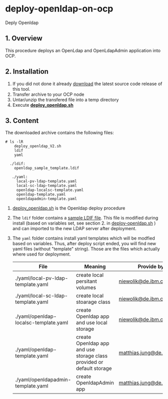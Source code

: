 # deploy-openldap-on-ocp
Deply Openldap 

## 1. Overview

This procedure deploys an OpenLdap and OpenLdapAdmin application into OCP.

## 2. Installation

1. If you did not done it already [download](https://github.ibm.com/NIEWOLIK/deploy-openldap-on-ocp/releases/) the latest source code release of this tool.
1. Transfer archive to your OCP node
1. Untar/unzip the transfered file into a temp directory
1. Execute  [**deploy_openldap.sh**](https://github.ibm.com/NIEWOLIK/deploy-openldap-on-ocp/blob/master/openldap/deploy_openldap.sh)

## 3. Content

The downloaded archive contains the following files:

```
# ls -lR
    deploy_openldap_V2.sh
    ldif
    yaml
    
  ./ldif:
    openldap_sample_template.ldif
         
   ./yaml:
     local-pv-ldap-template.yaml
     local-sc-ldap-template.yaml
     openldap-localsc-template.yaml
     openldap-template.yaml
     openldapadmin-template.yaml
```
                                          
1.  [deploy_openldap.sh](https://github.ibm.com/NIEWOLIK/deploy-openldap-on-ocp/blob/master/openldap/deploy_openldap.sh) is the Openldap deploy procedure
1. The `ldif` folder contains a [sample LDIF file](https://github.ibm.com/niewolik/deploy-openldap-on-ocp/wiki/sample-ldif). This file is modified during install (based on variables set, see section 2. in [deploy-openldap.sh](https://github.ibm.com/NIEWOLIK/deploy-openldap-on-ocp/wiki/deploy-openldap.sh) ) and can imported to the new LDAP server after deployment.
     
 1. The `yaml` folder contains install yaml templates which will be modfied based on variables. Thus, after deploy script ended, you will find new yaml files (without "template" string). Those are the files which actually where used for deployment.

    | File | Meaning | Provide by |
    | -------- | ----------- |----------|
    |./yaml/local-pv-ldap-template.yaml | create local persitant volumes | niewolik@de.ibm.com |
    |./yaml/local-sc-ldap-template.yaml | create local stoarage class | niewolik@de.ibm.com |
    |./yaml/openldap-localsc-template.yaml  | create Openldap app and use local storage | niewolik@de.ibm.com |
    |./yaml/openldap-template.yaml  | create Openldap app and use storage class provided or default storage | matthias.jung@de.ibm.com |
    |./yaml/openldapadmin-template.yaml  | create OpenldapAdmin app | matthias.jung@de.ibm.com |
